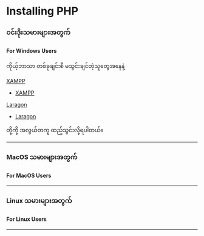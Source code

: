 # Installing PHP

### ဝင်းဒိုးသမားများအတွက်

#### For Windows Users

ကိုယ့်ဘာသာ တစ်ခုချင်းစီ မသွင်းချင်တဲ့သူတွေအနေနဲ့

[XAMPP](!https://raw.githubusercontent.com/ethereal97/php-beginner-tutorial/master/assets/images/xampp.png)
- [XAMPP](https://www.apachefriends.org/download.html)

[Laragon](!https://raw.githubusercontent.com/ethereal97/php-beginner-tutorial/master/assets/images/laragon.png)
- [Laragon](https://www.laragon.org/download/index.html)

တို့ကို့ အလွယ်တကူ ထည့်သွင်းလို့ရပါတယ်။


---


### MacOS သမားများအတွက်

#### For MacOS Users

---


### Linux သမားများအတွက်

#### For Linux Users

---
